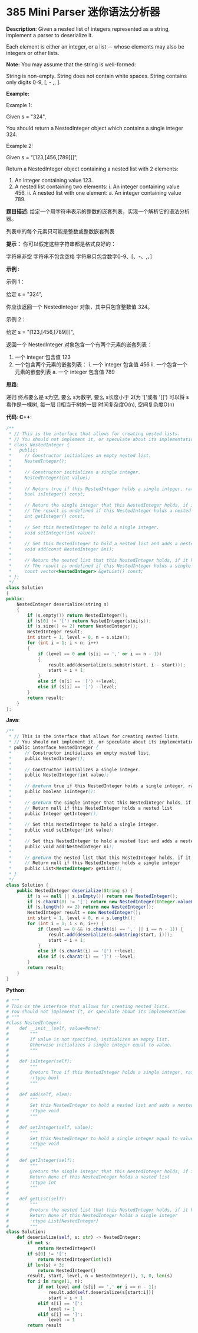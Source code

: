 # 385 Mini Parser 迷你语法分析器

__Description__:
Given a nested list of integers represented as a string, implement a parser to deserialize it.

Each element is either an integer, or a list -- whose elements may also be integers or other lists.

__Note:__
You may assume that the string is well-formed:

String is non-empty.
String does not contain white spaces.
String contains only digits 0-9, [, - ,, ].

__Example:__

Example 1:

Given s = "324",

You should return a NestedInteger object which contains a single integer 324.

Example 2:

Given s = "[123,[456,[789]]]",

Return a NestedInteger object containing a nested list with 2 elements:

1. An integer containing value 123.
2. A nested list containing two elements:
    i.  An integer containing value 456.
    ii. A nested list with one element:
         a. An integer containing value 789.

__题目描述__:
给定一个用字符串表示的整数的嵌套列表，实现一个解析它的语法分析器。

列表中的每个元素只可能是整数或整数嵌套列表

__提示：__
你可以假定这些字符串都是格式良好的：

字符串非空
字符串不包含空格
字符串只包含数字0-9、[、-、,、]

__示例 :__

示例 1：

给定 s = "324",

你应该返回一个 NestedInteger 对象，其中只包含整数值 324。

示例 2：

给定 s = "[123,[456,[789]]]",

返回一个 NestedInteger 对象包含一个有两个元素的嵌套列表：

1. 一个 integer 包含值 123
2. 一个包含两个元素的嵌套列表：
    i.  一个 integer 包含值 456
    ii. 一个包含一个元素的嵌套列表
         a. 一个 integer 包含值 789

__思路__:

递归
终点要么是 s为空, 要么 s为数字, 要么 s长度小于 2(为 '['或者 '[]')
可以将 s看作是一棵树, 每一层 []相当于树的一层
时间复杂度O(n), 空间复杂度O(n)

__代码__:
__C++__:

```C++
/**
 * // This is the interface that allows for creating nested lists.
 * // You should not implement it, or speculate about its implementation
 * class NestedInteger {
 *   public:
 *     // Constructor initializes an empty nested list.
 *     NestedInteger();
 *
 *     // Constructor initializes a single integer.
 *     NestedInteger(int value);
 *
 *     // Return true if this NestedInteger holds a single integer, rather than a nested list.
 *     bool isInteger() const;
 *
 *     // Return the single integer that this NestedInteger holds, if it holds a single integer
 *     // The result is undefined if this NestedInteger holds a nested list
 *     int getInteger() const;
 *
 *     // Set this NestedInteger to hold a single integer.
 *     void setInteger(int value);
 *
 *     // Set this NestedInteger to hold a nested list and adds a nested integer to it.
 *     void add(const NestedInteger &ni);
 *
 *     // Return the nested list that this NestedInteger holds, if it holds a nested list
 *     // The result is undefined if this NestedInteger holds a single integer
 *     const vector<NestedInteger> &getList() const;
 * };
 */
class Solution 
{
public:
    NestedInteger deserialize(string s) 
    {
        if (s.empty()) return NestedInteger();
        if (s[0] != '[') return NestedInteger(stoi(s));
        if (s.size() <= 2) return NestedInteger();
        NestedInteger result;
        int start = 1, level = 0, n = s.size();
        for (int i = 1; i < n; i++) 
        {
            if (level == 0 and (s[i] == ',' or i == n - 1))
            {
                result.add(deserialize(s.substr(start, i - start)));
                start = i + 1;
            }
            else if (s[i] == '[') ++level;
            else if (s[i] == ']') --level;
        }
        return result;
    }
};
```

__Java__:

```Java
/**
 * // This is the interface that allows for creating nested lists.
 * // You should not implement it, or speculate about its implementation
 * public interface NestedInteger {
 *     // Constructor initializes an empty nested list.
 *     public NestedInteger();
 *
 *     // Constructor initializes a single integer.
 *     public NestedInteger(int value);
 *
 *     // @return true if this NestedInteger holds a single integer, rather than a nested list.
 *     public boolean isInteger();
 *
 *     // @return the single integer that this NestedInteger holds, if it holds a single integer
 *     // Return null if this NestedInteger holds a nested list
 *     public Integer getInteger();
 *
 *     // Set this NestedInteger to hold a single integer.
 *     public void setInteger(int value);
 *
 *     // Set this NestedInteger to hold a nested list and adds a nested integer to it.
 *     public void add(NestedInteger ni);
 *
 *     // @return the nested list that this NestedInteger holds, if it holds a nested list
 *     // Return null if this NestedInteger holds a single integer
 *     public List<NestedInteger> getList();
 * }
 */
class Solution {
    public NestedInteger deserialize(String s) {
        if (s == null || s.isEmpty()) return new NestedInteger();
        if (s.charAt(0) != '[') return new NestedInteger(Integer.valueOf(s));
        if (s.length() <= 2) return new NestedInteger();
        NestedInteger result = new NestedInteger();
        int start = 1, level = 0, n = s.length();
        for (int i = 1; i < n; i++) {
            if (level == 0 && (s.charAt(i) == ',' || i == n - 1)) {
                result.add(deserialize(s.substring(start, i)));
                start = i + 1;
            }
            else if (s.charAt(i) == '[') ++level;
            else if (s.charAt(i) == ']') --level;
        }
        return result;
    }
}
```

__Python__:

```Python
# """
# This is the interface that allows for creating nested lists.
# You should not implement it, or speculate about its implementation
# """
#class NestedInteger:
#    def __init__(self, value=None):
#        """
#        If value is not specified, initializes an empty list.
#        Otherwise initializes a single integer equal to value.
#        """
#
#    def isInteger(self):
#        """
#        @return True if this NestedInteger holds a single integer, rather than a nested list.
#        :rtype bool
#        """
#
#    def add(self, elem):
#        """
#        Set this NestedInteger to hold a nested list and adds a nested integer elem to it.
#        :rtype void
#        """
#
#    def setInteger(self, value):
#        """
#        Set this NestedInteger to hold a single integer equal to value.
#        :rtype void
#        """
#
#    def getInteger(self):
#        """
#        @return the single integer that this NestedInteger holds, if it holds a single integer
#        Return None if this NestedInteger holds a nested list
#        :rtype int
#        """
#
#    def getList(self):
#        """
#        @return the nested list that this NestedInteger holds, if it holds a nested list
#        Return None if this NestedInteger holds a single integer
#        :rtype List[NestedInteger]
#        """
class Solution:
    def deserialize(self, s: str) -> NestedInteger:
        if not s:
            return NestedInteger()
        if s[0] != '[':
            return NestedInteger(int(s))
        if len(s) < 3:
            return NestedInteger()
        result, start, level, n = NestedInteger(), 1, 0, len(s)
        for i in range(1, n):
            if not level and (s[i] == ',' or i == n - 1):
                result.add(self.deserialize(s[start:i]))
                start = i + 1
            elif s[i] == '[':
                level += 1
            elif s[i] == ']':
                level -= 1
        return result
```
